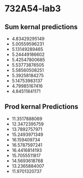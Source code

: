 # 732A54-lab3

## Sum kernal predictions

* 4.83429295149
* 5.00559596231
* 5.13149289465
* 5.24449186602
* 5.42547800685
* 5.53773876505
* 5.58560508251
* 5.39258184275
* 5.14753983137
* 4.79985167416
* 4.84511841171

## Prod kernal Predictions

* 11.3517888069
* 12.3472395759
* 13.7892757971
* 15.2493971349
* 16.159409734
* 16.5787597241
* 16.4416814193
* 15.7055511817
* 14.5693618768
* 13.2365884007
* 11.9701320737
